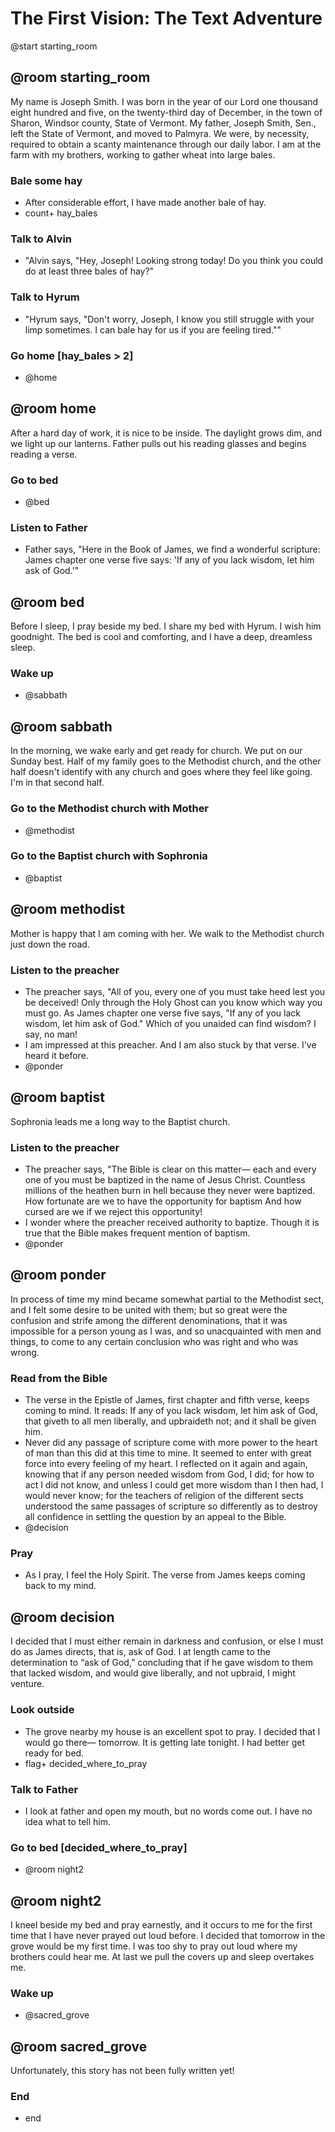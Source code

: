 # The First Vision: The Text Adventure

@start starting_room

## @room starting_room
My name is Joseph Smith. I was born in the year of our Lord one thousand eight hundred and five, on the twenty-third day of December, in the town of Sharon, Windsor county, State of Vermont. My father, Joseph Smith, Sen., left the State of Vermont, and moved to Palmyra. We were, by necessity, required to obtain a scanty maintenance through our daily labor. I am at the farm with my brothers, working to gather wheat into large bales.

### Bale some hay
- After considerable effort, I have made another bale of hay.
- count+ hay_bales

### Talk to Alvin
- "Alvin says, "Hey, Joseph! Looking strong today! Do you think you could do at least three bales of hay?"

### Talk to Hyrum
- "Hyrum says, "Don't worry, Joseph, I know you still struggle with your limp sometimes. I can bale hay for us if you are feeling tired.""

### Go home [hay_bales > 2]
- @home

## @room home
After a hard day of work, it is nice to be inside. The daylight grows dim, and we light up our lanterns. Father pulls out his reading glasses and begins reading a verse.

### Go to bed
- @bed

### Listen to Father
- Father says, "Here in the Book of James, we find a wonderful scripture: James chapter one verse five says: 'If any of you lack wisdom, let him ask of God.'"

## @room bed
Before I sleep, I pray beside my bed. I share my bed with Hyrum. I wish him goodnight. The bed is cool and comforting, and I have a deep, dreamless sleep.

### Wake up
- @sabbath

## @room sabbath
In the morning, we wake early and get ready for church. We put on our Sunday best. Half of my family goes to the Methodist church, and the other half doesn't identify with any church and goes where they feel like going. I'm in that second half.

### Go to the Methodist church with Mother
- @methodist

### Go to the Baptist church with Sophronia
- @baptist

## @room methodist
Mother is happy that I am coming with her. We walk to the Methodist church just down the road.

### Listen to the preacher
- The preacher says, "All of you, every one of you must take heed lest you be deceived! Only through the Holy Ghost can you know which way you must go. As James chapter one verse five says, "If any of you lack wisdom, let him ask of God." Which of you unaided can find wisdom? I say, no man!
- I am impressed at this preacher. And I am also stuck by that verse. I've heard it before.
- @ponder

## @room baptist
Sophronia leads me a long way to the Baptist church.

### Listen to the preacher
- The preacher says, "The Bible is clear on this matter— each and every one of you must be baptized in the name of Jesus Christ. Countless millions of the heathen burn in hell because they never were baptized. How fortunate are we to have the opportunity for baptism And how cursed are we if we reject this opportunity!
- I wonder where the preacher received authority to baptize. Though it is true that the Bible makes frequent mention of baptism.
- @ponder

## @room ponder
In process of time my mind became somewhat partial to the Methodist sect, and I felt some desire to be united with them; but so great were the confusion and strife among the different denominations, that it was impossible for a person young as I was, and so unacquainted with men and things, to come to any certain conclusion who was right and who was wrong.

### Read from the Bible
- The verse in the Epistle of James, first chapter and fifth verse, keeps coming to mind. It reads: If any of you lack wisdom, let him ask of God, that giveth to all men liberally, and upbraideth not; and it shall be given him.
- Never did any passage of scripture come with more power to the heart of man than this did at this time to mine. It seemed to enter with great force into every feeling of my heart. I reflected on it again and again, knowing that if any person needed wisdom from God, I did; for how to act I did not know, and unless I could get more wisdom than I then had, I would never know; for the teachers of religion of the different sects understood the same passages of scripture so differently as to destroy all confidence in settling the question by an appeal to the Bible.
- @decision

### Pray
- As I pray, I feel the Holy Spirit. The verse from James keeps coming back to my mind.

## @room decision
I decided that I must either remain in darkness and confusion, or else I must do as James directs, that is, ask of God. I at length came to the determination to “ask of God,” concluding that if he gave wisdom to them that lacked wisdom, and would give liberally, and not upbraid, I might venture.

### Look outside
- The grove nearby my house is an excellent spot to pray. I decided that I would go there— tomorrow. It is getting late tonight. I had better get ready for bed.
- flag+ decided_where_to_pray

### Talk to Father
- I look at father and open my mouth, but no words come out. I have no idea what to tell him.

### Go to bed [decided_where_to_pray]
- @room night2

## @room night2
I kneel beside my bed and pray earnestly, and it occurs to me for the first time that I have never prayed out loud before. I decided that tomorrow in the grove would be my first time. I was too shy to pray out loud where my brothers could hear me. At last we pull the covers up and sleep overtakes me.

### Wake up
- @sacred_grove

## @room sacred_grove
Unfortunately, this story has not been fully written yet!

### End
- end